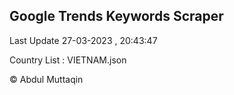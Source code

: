 

## Google Trends Keywords Scraper 
 
Last Update 27-03-2023 , 20:43:47

Country List :
VIETNAM.json



© Abdul Muttaqin 
